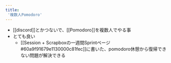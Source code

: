 ```yaml
---
title:
 '複数人Pomodoro'
---
```


- [[discord]]とかつないで、[[Pomodoro]]を複数人でやる事
- とても良い
    - [[Session + Scrapboxの一週間Sprintページ#60a9f91679e1130000c81fec]]に書いた、pomodoro休憩から復帰できない問題が解決できる